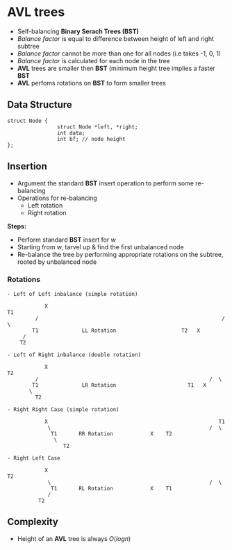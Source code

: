 # AVL trees
- Self-balancing **Binary Serach Trees (BST)**
- *Balance factor* is equal to difference between height of left and right subtree 
- *Balance factor* cannot be more than one for all nodes (i.e takes -1, 0, 1)
- *Balance factor* is calculated for each node in the tree
- **AVL** trees are smaller then **BST** (minimum height tree implies a faster **BST**
- **AVL** perfoms rotations on **BST** to form smaller trees



## Data Structure

```
struct Node {
				struct Node *left, *right;
				int data;
				int bf; // node height 
};

```


## Insertion
- Argument the standard **BST** insert operation to perform some re-balancing
- Operations for re-balancing
	- Left rotation
	- Right rotation

__Steps:__
- Perform standard **BST** insert for *w*
- Starting from w, tarvel up & find the first unbalanced node
- Re-balance the tree by performing appropriate rotations on the subtree, rooted by unbalanced node

### Rotations
	- Left of Left inbalance (simple rotation)

```
			X																T1
		 / 															 /  \
		T1				LL Rotation		 				T2   X
	 /
	T2
```
	- Left of Right inbalance (double rotation)
```
			X																	T2
		 / 												         /  \   
		T1 				LR Rotation		 				  T1   X
	   \
		 T2
```
	- Right Right Case (simple rotation)

```
			X            											T1
		 	 \          										 /  \
			  T1       RR Rotation		  	  X    T2 
	 		   \	
			 	  T2
```

	- Right Left Case

```
			X					   											T2
		 	 \          										 /  \
			  T1       RL Rotation		  	  X    T1
	 		 /	
		  T2
```

## Complexity
- Height of an **AVL** tree is always $O(log n)$
